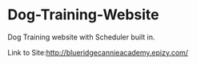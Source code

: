 # Dog-Training-Website
Dog Training website with Scheduler built in.

Link to Site:http://blueridgecannieacademy.epizy.com/
